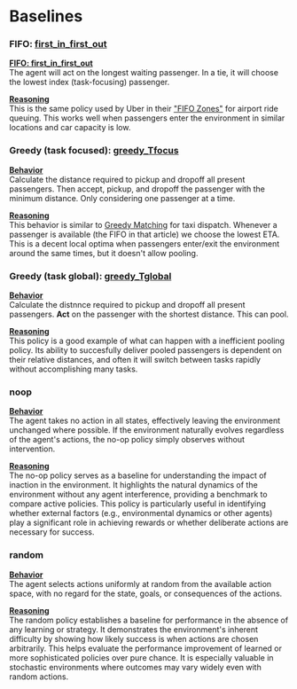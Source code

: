 # Baselines


### FIFO: [first_in_first_out](free_range_zoo/envs/rideshare/baselines/first_in_first_out.py)
<u>**FIFO: first_in_first_out**</u><br>
The agent will act on the longest waiting passenger. In a tie, it will choose the lowest index (task-focusing) passenger.

<u>**Reasoning**</u><br>
This is the same policy used by Uber in their ["FIFO Zones"](https://help.uber.com/en/driving-and-delivering/article/driving-at-the-airport?nodeId=1c8143ff-da32-46e6-b18d-254b9511efe0) for airport ride queuing. This works well when passengers enter the environment in similar locations and car capacity is low.  

### Greedy (task focused): [greedy_Tfocus](free_range_zoo/envs/rideshare/baselines/greedy_Tfocus.py)
<u>**Behavior**</u><br>
Calculate the distance required to pickup and dropoff all present passengers. Then accept, pickup, and dropoff the passenger with the minimum distance. Only considering one passenger at a time. 

<u>**Reasoning**</u><br>
This behavior is similar to [Greedy Matching](https://medium.com/gett-engineering/the-matching-magic-principles-of-matching-algorithms-in-on-demand-taxi-domain-f35365637dcf) for taxi dispatch. Whenever a passenger is available (the FIFO in that article) we choose the lowest ETA. This is a decent local optima when passengers enter/exit the environment around the same times, but it doesn't allow pooling.


### Greedy (task global): [greedy_Tglobal](free_range_zoo/envs/rideshare/baselines/greedy_Tglobal.py)
<u>**Behavior**</u><br>
Calculate the distnnce required to pickup and dropoff all present passengers. **Act** on the passenger with the shortest distance. This can pool. 

<u>**Reasoning**</u><br>
This policy is a good example of what can happen with a inefficient pooling policy. Its ability to succesfully deliver pooled passengers is dependent on their relative distances, and often it will switch between tasks rapidly without accomplishing many tasks. 


### noop
<u>**Behavior**</u><br>
The agent takes no action in all states, effectively leaving the environment unchanged where possible. If the
environment naturally evolves regardless of the agent's actions, the no-op policy simply observes without intervention.

<u>**Reasoning**</u><br>
The no-op policy serves as a baseline for understanding the impact of inaction in the environment. It highlights the
natural dynamics of the environment without any agent interference, providing a benchmark to compare active policies.
This policy is particularly useful in identifying whether external factors (e.g., environmental dynamics or other
agents) play a significant role in achieving rewards or whether deliberate actions are necessary for success.

### random
<u>**Behavior**</u><br>
The agent selects actions uniformly at random from the available action space, with no regard for the state, goals, or
consequences of the actions.

<u>**Reasoning**</u><br>
The random policy establishes a baseline for performance in the absence of any learning or strategy. It demonstrates
the environment's inherent difficulty by showing how likely success is when actions are chosen arbitrarily. This helps
evaluate the performance improvement of learned or more sophisticated policies over pure chance. It is especially
valuable in stochastic environments where outcomes may vary widely even with random actions.


